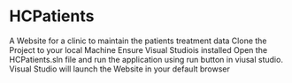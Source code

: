 # HCPatients
A Website for a clinic to maintain the patients treatment data
Clone the Project to your local Machine
Ensure Visual Studiois installed
Open the HCPatients.sln file and run the application using run button in viusal studio.
Visual Studio will launch the Website in your default browser

